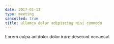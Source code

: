 ```yaml
---
date: 2017-01-13
type: meeting
cancelled: true
title: ullamco dolor adipiscing nisi commodo
---
```

Lorem culpa ad dolor dolor irure deserunt occaecat